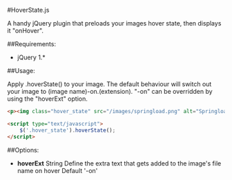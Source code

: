 #HoverState.js

A handy jQuery plugin that preloads your images hover state, then displays it "onHover".

##Requirements:
* jQuery 1.*

##Usage:

Apply .hoverState() to your image. The default behaviour will switch out your image to (image name)-on.(extension). "-on" can be overridden by using the "hoverExt" option.

```html
<p><img class="hover_state" src="/images/springload.png" alt="Springload" /></p>

<script type="text/javascript">
    $('.hover_state').hoverState();
</script>
```

##Options:

* **hoverExt** String Define the extra text that gets added to the image's file name on hover Default '-on'
